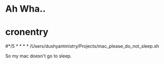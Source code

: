 # Ah Wha..

# cronentry
#*/5 * * * * /Users/dushyantmistry/Projects/mac_please_do_not_sleep.sh

So my mac doesn't go to sleep.
